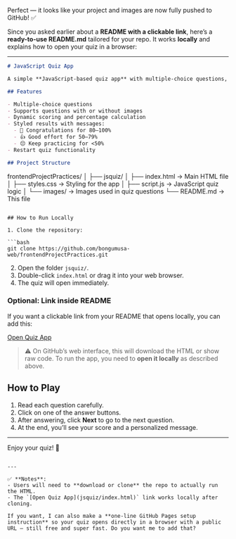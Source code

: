 Perfect — it looks like your project and images are now fully pushed to GitHub! ✅

Since you asked earlier about a **README with a clickable link**, here’s a **ready-to-use README.md** tailored for your repo. It works **locally** and explains how to open your quiz in a browser:

---

```markdown
# JavaScript Quiz App

A simple **JavaScript-based quiz app** with multiple-choice questions, images, and scoring. The app displays a personalized message based on your performance.

## Features

- Multiple-choice questions
- Supports questions with or without images
- Dynamic scoring and percentage calculation
- Styled results with messages:
  - 🎉 Congratulations for 80–100%
  - 👍 Good effort for 50–79%
  - 😔 Keep practicing for <50%
- Restart quiz functionality

## Project Structure

```

frontendProjectPractices/
│
├── jsquiz/
│   ├── index.html       → Main HTML file
│   ├── styles.css       → Styling for the app
│   ├── script.js        → JavaScript quiz logic
│   └── images/          → Images used in quiz questions
└── README.md            → This file

````

## How to Run Locally

1. Clone the repository:

```bash
git clone https://github.com/bongumusa-web/frontendProjectPractices.git
````

2. Open the folder `jsquiz/`.
3. Double-click `index.html` or drag it into your web browser.
4. The quiz will open immediately.

### Optional: Link inside README

If you want a clickable link from your README that opens locally, you can add this:

[Open Quiz App](jsquiz/index.html)

> ⚠️ On GitHub’s web interface, this will download the HTML or show raw code. To run the app, you need to **open it locally** as described above.

## How to Play

1. Read each question carefully.
2. Click on one of the answer buttons.
3. After answering, click **Next** to go to the next question.
4. At the end, you’ll see your score and a personalized message.

---

Enjoy your quiz! 🎉

```

---

✅ **Notes**:  
- Users will need to **download or clone** the repo to actually run the HTML.  
- The `[Open Quiz App](jsquiz/index.html)` link works locally after cloning.  

If you want, I can also make a **one-line GitHub Pages setup instruction** so your quiz opens directly in a browser with a public URL — still free and super fast. Do you want me to add that?
```
